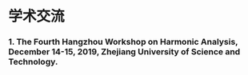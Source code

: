 # 学术交流

### 1. The Fourth Hangzhou Workshop on Harmonic Analysis, December 14-15, 2019, Zhejiang University of Science and Technology.
